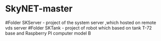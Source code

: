# SkyNET-master
#Folder SKServer - project of the system server ,which  hosted on remote vds server
#Folder SKTank - project of robot which based on tank T-72 base and Raspberry PI computer model B
